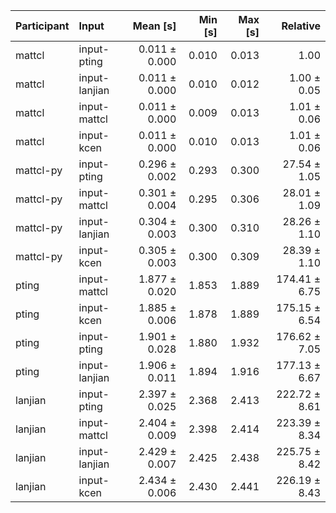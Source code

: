 | Participant | Input | Mean [s] | Min [s] | Max [s] | Relative |
|:---|:---|---:|---:|---:|---:|
| mattcl | input-pting | 0.011 ± 0.000 | 0.010 | 0.013 | 1.00 |
| mattcl | input-lanjian | 0.011 ± 0.000 | 0.010 | 0.012 | 1.00 ± 0.05 |
| mattcl | input-mattcl | 0.011 ± 0.000 | 0.009 | 0.013 | 1.01 ± 0.06 |
| mattcl | input-kcen | 0.011 ± 0.000 | 0.010 | 0.013 | 1.01 ± 0.06 |
| mattcl-py | input-pting | 0.296 ± 0.002 | 0.293 | 0.300 | 27.54 ± 1.05 |
| mattcl-py | input-mattcl | 0.301 ± 0.004 | 0.295 | 0.306 | 28.01 ± 1.09 |
| mattcl-py | input-lanjian | 0.304 ± 0.003 | 0.300 | 0.310 | 28.26 ± 1.10 |
| mattcl-py | input-kcen | 0.305 ± 0.003 | 0.300 | 0.309 | 28.39 ± 1.10 |
| pting | input-mattcl | 1.877 ± 0.020 | 1.853 | 1.889 | 174.41 ± 6.75 |
| pting | input-kcen | 1.885 ± 0.006 | 1.878 | 1.889 | 175.15 ± 6.54 |
| pting | input-pting | 1.901 ± 0.028 | 1.880 | 1.932 | 176.62 ± 7.05 |
| pting | input-lanjian | 1.906 ± 0.011 | 1.894 | 1.916 | 177.13 ± 6.67 |
| lanjian | input-pting | 2.397 ± 0.025 | 2.368 | 2.413 | 222.72 ± 8.61 |
| lanjian | input-mattcl | 2.404 ± 0.009 | 2.398 | 2.414 | 223.39 ± 8.34 |
| lanjian | input-lanjian | 2.429 ± 0.007 | 2.425 | 2.438 | 225.75 ± 8.42 |
| lanjian | input-kcen | 2.434 ± 0.006 | 2.430 | 2.441 | 226.19 ± 8.43 |
